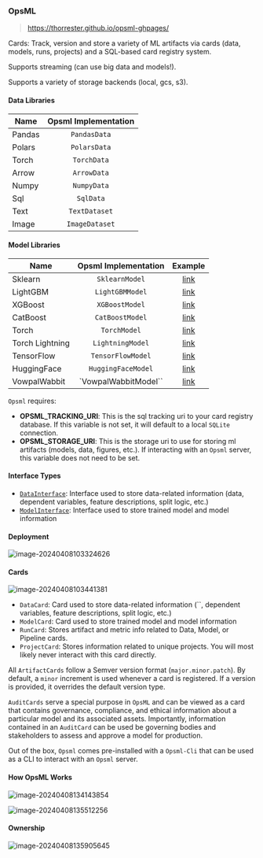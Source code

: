 ### OpsML

>  https://thorrester.github.io/opsml-ghpages/

Cards: Track, version and store a variety of ML artifacts via cards (data, models, runs, projects) and a SQL-based card registry system.

Supports streaming (can use big data and models!).

Supports a variety of storage backends (local, gcs, s3).

#### Data Libraries

| Name   | Opsml Implementation |
| ------ | :------------------: |
| Pandas |     `PandasData`     |
| Polars |     `PolarsData`     |
| Torch  |     `TorchData`      |
| Arrow  |     `ArrowData`      |
| Numpy  |     `NumpyData`      |
| Sql    |      `SqlData`       |
| Text   |    `TextDataset`     |
| Image  |    `ImageDataset`    |

#### Model Libraries

| Name            | Opsml Implementation |                           Example                            |
| --------------- | :------------------: | :----------------------------------------------------------: |
| Sklearn         |    `SklearnModel`    | [link](https://github.com/shipt/opsml/blob/main/examples/sklearn/basic.py) |
| LightGBM        |   `LightGBMModel`    | [link](https://github.com/shipt/opsml/blob/main/examples/boosters/lightgbm_boost.py) |
| XGBoost         |    `XGBoostModel`    | [link](https://github.com/shipt/opsml/blob/main/examples/boosters/xgboost_sklearn.py) |
| CatBoost        |   `CatBoostModel`    | [link](https://github.com/shipt/opsml/blob/main/examples/boosters/catboost_example.py) |
| Torch           |     `TorchModel`     | [link](https://github.com/shipt/opsml/blob/main/examples/torch/torch_example.py) |
| Torch Lightning |   `LightningModel`   | [link](https://github.com/shipt/opsml/blob/main/examples/torch/torch_lightning_example.py) |
| TensorFlow      |  `TensorFlowModel`   | [link](https://github.com/shipt/opsml/blob/main/examples/tensorflow/tf_example.py) |
| HuggingFace     |  `HuggingFaceModel`  | [link](https://github.com/shipt/opsml/blob/main/examples/huggingface/hf_example.py) |
| VowpalWabbit    | `VowpalWabbitModel`` | [link](https://github.com/shipt/opsml/blob/main/examples/vowpal/vowpal_example.py) |

`Opsml` requires:

- **OPSML_TRACKING_URI**: This is the sql tracking uri to your card registry database.  If this variable is not set, it will default to a local `SQLite` connection.
- **OPSML_STORAGE_URI**: This is the storage uri to use for storing ml artifacts (models, data, figures, etc.). If interacting with an `Opsml` server, this variable does not need to be set.

#### Interface Types

- [`DataInterface`](https://thorrester.github.io/opsml-ghpages/interfaces/data/interfaces/): Interface used to store data-related information (data, dependent variables, feature descriptions, split logic, etc.)
- [`ModelInterface`](https://thorrester.github.io/opsml-ghpages/interfaces/model/interfaces/): Interface used to store trained model and model information

#### Deployment

![image-20240408103324626](/Users/anton/MyDocuments/Notes/machine-learning/.opsml-images/image-20240408103324626.png)

#### Cards

![image-20240408103441381](/Users/anton/MyDocuments/Notes/machine-learning/.opsml-images/image-20240408103441381.png)

- `DataCard`: Card used to store data-related information (``, dependent variables, feature descriptions, split logic, etc.)
- `ModelCard`: Card used to store trained model and model information
- `RunCard`: Stores artifact and metric info related to Data, Model, or Pipeline cards.
- `ProjectCard`: Stores information related to unique projects. You will most likely never interact with this card directly.

All `ArtifactCards` follow a Semver version format (`major.minor.patch`). By default, a `minor` increment is used whenever a card is registered. If a version is provided, it overrides the default version type.

`AuditCards` serve a special purpose in `OpsML`  and can be viewed as a card that contains governance, compliance, and  ethical information about a particular model and its associated assets. Importantly, information contained in an `AuditCard` can be used be governing bodies and stakeholders to assess and approve a model for production.

Out of the box, `Opsml` comes pre-installed with a `Opsml-Cli` that can be used as a CLI to interact with an `Opsml` server.

#### How OpsML Works

![image-20240408134143854](/Users/anton/MyDocuments/Notes/machine-learning/.opsml-images/image-20240408134143854.png)

![image-20240408135512256](/Users/anton/MyDocuments/Notes/machine-learning/.opsml-images/image-20240408135512256.png)

#### Ownership

![image-20240408135905645](/Users/anton/MyDocuments/Notes/machine-learning/.opsml-images/image-20240408135905645.png)